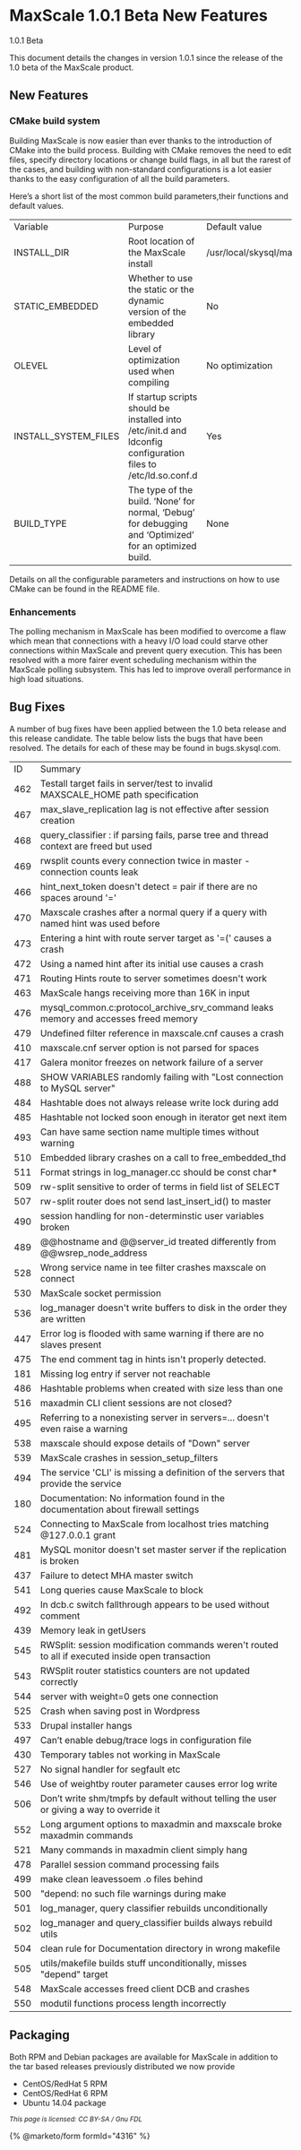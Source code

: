 # MaxScale 1.0.1 Beta New Features

1.0.1 Beta

This document details the changes in version 1.0.1 since the release of the 1.0 beta of the MaxScale product.

## New Features

### CMake build system

Building MaxScale is now easier than ever thanks to the introduction of CMake into the build process. Building with CMake removes the need to edit files, specify directory locations or change build flags, in all but the rarest of the cases, and building with non-standard configurations is a lot easier thanks to the easy configuration of all the build parameters.

Here’s a short list of the most common build parameters,their functions and default values.

|                        |                                                                                                               |                            |
| ---------------------- | ------------------------------------------------------------------------------------------------------------- | -------------------------- |
| Variable               | Purpose                                                                                                       | Default value              |
| INSTALL\_DIR           | Root location of the MaxScale install                                                                         | /usr/local/skysql/maxscale |
| STATIC\_EMBEDDED       | Whether to use the static or the dynamic version of the embedded library                                      | No                         |
| OLEVEL                 | Level of optimization used when compiling                                                                     | No optimization            |
| INSTALL\_SYSTEM\_FILES | If startup scripts should be installed into /etc/init.d and ldconfig configuration files to /etc/ld.so.conf.d | Yes                        |
| BUILD\_TYPE            | The type of the build. ‘None’ for normal, ‘Debug’ for debugging and ‘Optimized’ for an optimized build.       | None                       |

Details on all the configurable parameters and instructions on how to use CMake can be found in the README file.

### Enhancements

The polling mechanism in MaxScale has been modified to overcome a flaw which mean that connections with a heavy I/O load could starve other connections within MaxScale and prevent query execution. This has been resolved with a more fairer event scheduling mechanism within the MaxScale polling subsystem. This has led to improve overall performance in high load situations.

## Bug Fixes

A number of bug fixes have been applied between the 1.0 beta release and this release candidate. The table below lists the bugs that have been resolved. The details for each of these may be found in bugs.skysql.com.

|     |                                                                                                  |
| --- | ------------------------------------------------------------------------------------------------ |
| ID  | Summary                                                                                          |
| 462 | Testall target fails in server/test to invalid MAXSCALE\_HOME path specification                 |
| 467 | max\_slave\_replication lag is not effective after session creation                              |
| 468 | query\_classifier : if parsing fails, parse tree and thread context are freed but used           |
| 469 | rwsplit counts every connection twice in master - connection counts leak                         |
| 466 | hint\_next\_token doesn't detect = pair if there are no spaces around '='                        |
| 470 | Maxscale crashes after a normal query if a query with named hint was used before                 |
| 473 | Entering a hint with route server target as '=(' causes a crash                                  |
| 472 | Using a named hint after its initial use causes a crash                                          |
| 471 | Routing Hints route to server sometimes doesn't work                                             |
| 463 | MaxScale hangs receiving more than 16K in input                                                  |
| 476 | mysql\_common.c:protocol\_archive\_srv\_command leaks memory and accesses freed memory           |
| 479 | Undefined filter reference in maxscale.cnf causes a crash                                        |
| 410 | maxscale.cnf server option is not parsed for spaces                                              |
| 417 | Galera monitor freezes on network failure of a server                                            |
| 488 | SHOW VARIABLES randomly failing with "Lost connection to MySQL server"                           |
| 484 | Hashtable does not always release write lock during add                                          |
| 485 | Hashtable not locked soon enough in iterator get next item                                       |
| 493 | Can have same section name multiple times without warning                                        |
| 510 | Embedded library crashes on a call to free\_embedded\_thd                                        |
| 511 | Format strings in log\_manager.cc should be const char\*                                         |
| 509 | rw-split sensitive to order of terms in field list of SELECT                                     |
| 507 | rw-split router does not send last\_insert\_id() to master                                       |
| 490 | session handling for non-determinstic user variables broken                                      |
| 489 | @@hostname and @@server\_id treated differently from @@wsrep\_node\_address                      |
| 528 | Wrong service name in tee filter crashes maxscale on connect                                     |
| 530 | MaxScale socket permission                                                                       |
| 536 | log\_manager doesn't write buffers to disk in the order they are written                         |
| 447 | Error log is flooded with same warning if there are no slaves present                            |
| 475 | The end comment tag in hints isn't properly detected.                                            |
| 181 | Missing log entry if server not reachable                                                        |
| 486 | Hashtable problems when created with size less than one                                          |
| 516 | maxadmin CLI client sessions are not closed?                                                     |
| 495 | Referring to a nonexisting server in servers=... doesn't even raise a warning                    |
| 538 | maxscale should expose details of "Down" server                                                  |
| 539 | MaxScale crashes in session\_setup\_filters                                                      |
| 494 | The service 'CLI' is missing a definition of the servers that provide the service                |
| 180 | Documentation: No information found in the documentation about firewall settings                 |
| 524 | Connecting to MaxScale from localhost tries matching @127.0.0.1 grant                            |
| 481 | MySQL monitor doesn't set master server if the replication is broken                             |
| 437 | Failure to detect MHA master switch                                                              |
| 541 | Long queries cause MaxScale to block                                                             |
| 492 | In dcb.c switch fallthrough appears to be used without comment                                   |
| 439 | Memory leak in getUsers                                                                          |
| 545 | RWSplit: session modification commands weren't routed to all if executed inside open transaction |
| 543 | RWSplit router statistics counters are not updated correctly                                     |
| 544 | server with weight=0 gets one connection                                                         |
| 525 | Crash when saving post in Wordpress                                                              |
| 533 | Drupal installer hangs                                                                           |
| 497 | Can’t enable debug/trace logs in configuration file                                              |
| 430 | Temporary tables not working in MaxScale                                                         |
| 527 | No signal handler for segfault etc                                                               |
| 546 | Use of weightby router parameter causes error log write                                          |
| 506 | Don’t write shm/tmpfs by default without telling the user or giving a way to override it         |
| 552 | Long argument options to maxadmin and maxscale broke maxadmin commands                           |
| 521 | Many commands in maxadmin client simply hang                                                     |
| 478 | Parallel session command processing fails                                                        |
| 499 | make clean leavessoem .o files behind                                                            |
| 500 | "depend: no such file warnings during make                                                       |
| 501 | log\_manager, query classifier rebuilds unconditionally                                          |
| 502 | log\_manager and query\_classifier builds always rebuild utils                                   |
| 504 | clean rule for Documentation directory in wrong makefile                                         |
| 505 | utils/makefile builds stuff unconditionally, misses "depend" target                              |
| 548 | MaxScale accesses freed client DCB and crashes                                                   |
| 550 | modutil functions process length incorrectly                                                     |

## Packaging

Both RPM and Debian packages are available for MaxScale in addition to the tar based releases previously distributed we now provide

* CentOS/RedHat 5 RPM
* CentOS/RedHat 6 RPM
* Ubuntu 14.04 package

<sub>_This page is licensed: CC BY-SA / Gnu FDL_</sub>

{% @marketo/form formId="4316" %}
